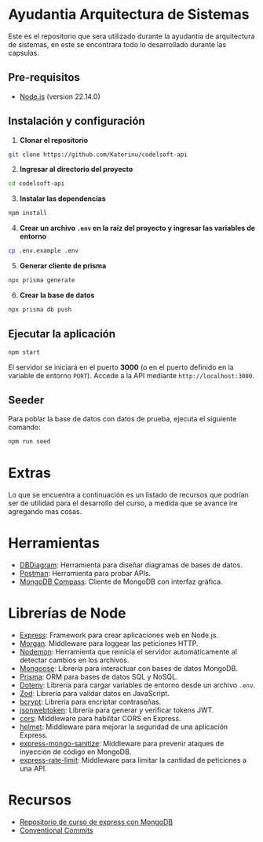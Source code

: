 # Ayudantia Arquitectura de Sistemas
Este es el repositorio que sera utilizado durante la  ayudantía de arquitectura de sistemas, en este se encontrara todo lo desarrollado durante las capsulas.

## Pre-requisitos
- [Node.js](https://nodejs.org/es/) (version 22.14.0)

## Instalación y configuración

1. **Clonar el repositorio**
```bash
git clone https://github.com/Katerinu/codelsoft-api
```

2. **Ingresar al directorio del proyecto**
```bash
cd codelsoft-api
```

3. **Instalar las dependencias**
```bash
npm install
```

4. **Crear un archivo `.env` en la raíz del proyecto y ingresar las variables de entorno**
```bash
cp .env.example .env
```

5. **Generar cliente de prisma**
```bash
npx prisma generate
```

6. **Crear la base de datos**
```bash
npx prisma db push
```


## Ejecutar la aplicación
```bash
npm start
```
El servidor se iniciará en el puerto **3000** (o en el puerto definido en la variable de entorno `PORT`). Accede a la API mediante `http://localhost:3000`.

## Seeder
Para poblar la base de datos con datos de prueba, ejecuta el siguiente comando:
```bash
npm run seed
```

# Extras
Lo que se encuentra a continuación es un listado de recursos que podrían ser de utilidad para el desarrollo del curso, a medida que se avance ire agregando mas cosas.

# Herramientas
- [DBDiagram](https://dbdiagram.io/home): Herramienta para diseñar diagramas de bases de datos.
- [Postman](https://www.postman.com/): Herramienta para probar APIs.
- [MongoDB Compass](https://www.mongodb.com/try/download/compass): Cliente de MongoDB con interfaz gráfica.

# Librerías de Node
- [Express](https://expressjs.com/): Framework para crear aplicaciones web en Node.js.
- [Morgan](https://www.npmjs.com/package/morgan): Middleware para loggear las peticiones HTTP.
- [Nodemon](https://www.npmjs.com/package/nodemon): Herramienta que reinicia el servidor automáticamente al detectar cambios en los archivos.
- [Mongoose](https://mongoosejs.com/): Librería para interactuar con bases de datos MongoDB.
- [Prisma](https://www.prisma.io/): ORM para bases de datos SQL y NoSQL.
- [Dotenv](https://www.npmjs.com/package/dotenv): Librería para cargar variables de entorno desde un archivo `.env`.
- [Zod](https://www.npmjs.com/package/zod): Librería para validar datos en JavaScript.
- [bcrypt](https://www.npmjs.com/package/bcrypt): Librería para encriptar contraseñas.
- [jsonwebtoken](https://www.npmjs.com/package/jsonwebtoken): Librería para generar y verificar tokens JWT.
- [cors](https://www.npmjs.com/package/cors): Middleware para habilitar CORS en Express.
- [helmet](https://www.npmjs.com/package/helmet): Middleware para mejorar la seguridad de una aplicación Express.
- [express-mongo-sanitize](https://www.npmjs.com/package/express-mongo-sanitize): Middleware para prevenir ataques de inyección de código en MongoDB.
- [express-rate-limit](https://www.npmjs.com/package/express-rate-limit): Middleware para limitar la cantidad de peticiones a una API.

# Recursos
- [Repositorio de curso de express con MongoDB](https://github.com/jonasschmedtmann/complete-node-bootcamp)
- [Conventional Commits](https://gist.github.com/qoomon/5dfcdf8eec66a051ecd85625518cfd13)